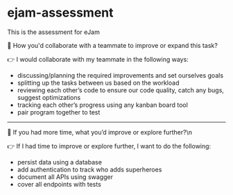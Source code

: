 # ejam-assessment

This is the assessment for eJam

🤔 How you'd collaborate with a teammate to improve or expand this task?

👉 I would collaborate with my teammate in the following ways: 
- discussing/planning the required improvements and set ourselves goals
- splitting up the tasks between us based on the workload
- reviewing each other’s code to ensure our code quality, catch any bugs, suggest optimizations
- tracking each other’s progress using any kanban board tool 
- pair program together to test

<hr>
🤔 If you had more time, what you’d improve or explore further?\n

👉 If I had time to improve or explore further, I want to do the following:

- persist data using a database
- add authentication to track who adds superheroes
- document all APIs using swagger
- cover all endpoints with tests



